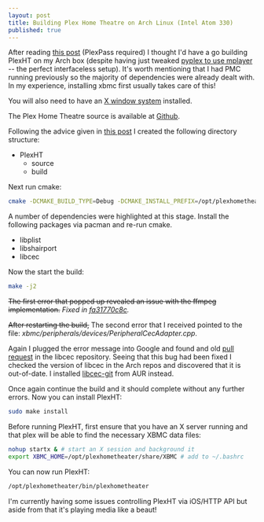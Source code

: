 ```yaml
---
layout: post
title: Building Plex Home Theatre on Arch Linux (Intel Atom 330)
published: true
---
```


After reading [this post](http://forums.plexapp.com/index.php/topic/54497-build-plexht-from-source/) (PlexPass required) I thought I'd have a go building PlexHT on my Arch box (despite having just tweaked [pyplex to use mplayer](https://github.com/pearswj/pyplex/tree/mplayer) -- the perfect interfaceless setup). It's worth mentioning that I had PMC running previously so the majority of dependencies were already dealt with. In my experience, installing xbmc first usually takes care of this!

You will also need to have an [X window system](https://wiki.archlinux.org/index.php/Xorg) installed.

The Plex Home Theatre source is available at [Github](https://github.com/plexinc/plex-home-theater-public).

Following the advice given in [this post](http://forums.plexapp.com/index.php/topic/57397-build-plex-home-theater-on-debian-wheezy/) I created the following directory structure:

* PlexHT
	* source
	* build

Next run cmake:

``` bash
cmake -DCMAKE_BUILD_TYPE=Debug -DCMAKE_INSTALL_PREFIX=/opt/plexhometheater ../source
```

A number of dependencies were highlighted at this stage. Install the following packages via pacman and re-run cmake.

* libplist
* libshairport
* libcec

Now the start the build:

``` bash
make -j2
```

~~The first error that popped up revealed an issue with the ffmpeg implementation.~~ *Fixed in [fa31770c8c](https://github.com/plexinc/plex-home-theater-public/commit/fa31770c8ced06acdf2b9898d73332944b7a7a74).*


~~After restarting the build,~~ The second error that I received pointed to the file: *xbmc/peripherals/devices/PeripheralCecAdapter.cpp*.

Again I plugged the error message into Google and found and old [pull request](https://github.com/Pulse-Eight/libcec/pull/46) in the libcec repository. Seeing that this bug had been fixed I checked the version of libcec in the Arch repos and discovered that it is out-of-date. I installed [libcec-git](https://aur.archlinux.org/packages/libcec-git/) from AUR instead.


Once again continue the build and it should complete without any further errors. Now you can install PlexHT: 

``` bash
sudo make install
```

Before running PlexHT, first ensure that you have an X server running and that plex will be able to find the necessary XBMC data files:

``` bash
nohup startx & # start an X session and background it
export XBMC_HOME=/opt/plexhometheater/share/XBMC # add to ~/.bashrc
```

You can now run PlexHT:

``` bash
/opt/plexhometheater/bin/plexhometheater
```

I'm currently having some issues controlling PlexHT via iOS/HTTP API but aside from that it's playing media like a beaut!
